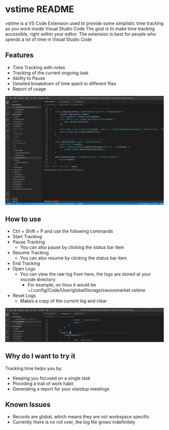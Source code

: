 # vstime README

vstime is a VS Code Extension used to provide some simplistic time tracking as you work inside Visual Studio Code
The goal is to make time tracking accessible, right within your editor.
The extension is best for people who spends a lot of time in Visual Studio Code

## Features

* Time Tracking with notes
* Tracking of the current ongoing task
* Ability to Pause
* Detailed breakdown of time spent in different files
* Report of usage

![Demo](images/demo.gif)

## How to use
* Ctrl + Shift + P and use the following commands
* Start Tracking
* Pause Tracking
  * You can also pause by clicking the status bar item 
* Resume Tracking
  * You can also resume by clicking the status bar item 
* End Tracking
* Open Logs
  * You can view the raw log from here, the logs are stored at your vscode directory
    * For example, on linux it would be ~/.config/Code/User/globalStorage/swuvsmarket.vstime
* Reset Logs
  * Makes a copy of the current log and clear
  
![How to](images/howto.gif)

## Why do I want to try it
Tracking time helps you by:
* Keeping you focused on a single task
* Providing a trail of work habit
* Generating a report for your standup meetings
## Known Issues
* Records are global, which means they are not workspace specific
* Currently there is no roll over, the log file grows indefinitely